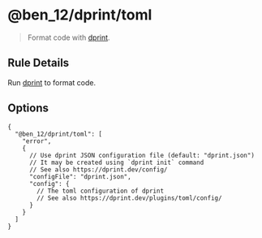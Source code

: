 # @ben_12/dprint/toml

> Format code with [dprint].

## Rule Details

Run [dprint] to format code.

## Options

```jsonc
{
  "@ben_12/dprint/toml": [
    "error",
    {
      // Use dprint JSON configuration file (default: "dprint.json")
      // It may be created using `dprint init` command
      // See also https://dprint.dev/config/
      "configFile": "dprint.json",
      "config": {
        // The toml configuration of dprint
        // See also https://dprint.dev/plugins/toml/config/
      }
    }
  ]
}
```

[dprint]: https://github.com/dprint/dprint
